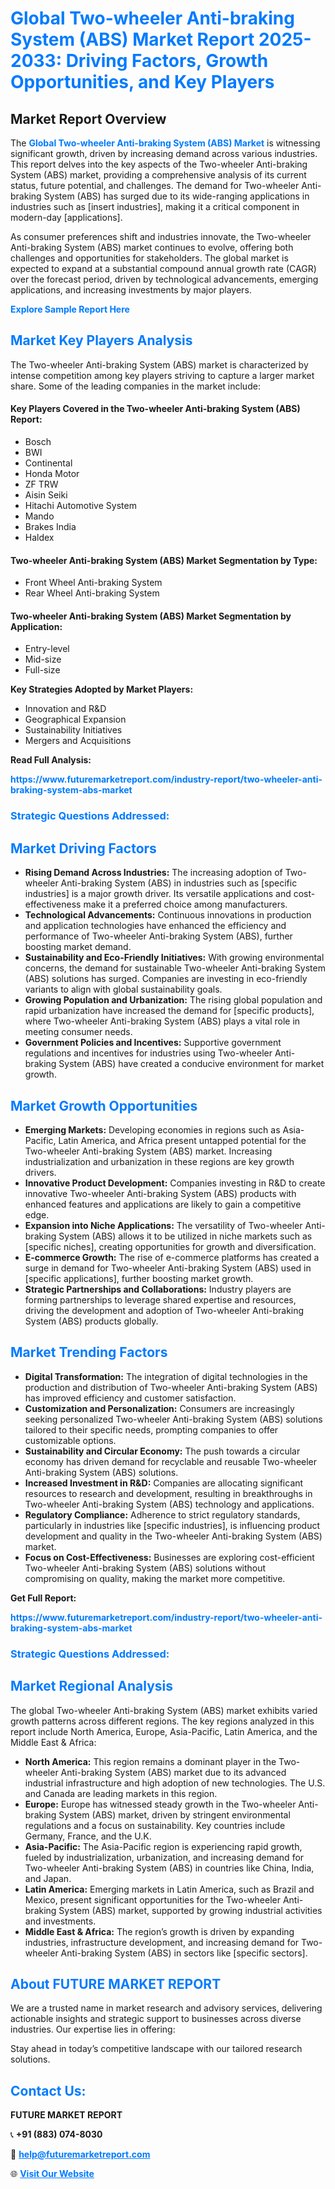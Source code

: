<h1 style="color: #007BFF;">Global Two-wheeler Anti-braking System (ABS) Market Report 2025-2033: Driving Factors, Growth Opportunities, and Key Players</h1>

<section id="overview">
<h2>Market Report Overview</h2>
<p>The <a href="https://www.futuremarketreport.com/industry-report/two-wheeler-anti-braking-system-abs-market" style="color: #007BFF; text-decoration: none;"><strong>Global Two-wheeler Anti-braking System (ABS) Market</strong></a> is witnessing significant growth, driven by increasing demand across various industries. This report delves into the key aspects of the Two-wheeler Anti-braking System (ABS) market, providing a comprehensive analysis of its current status, future potential, and challenges. The demand for Two-wheeler Anti-braking System (ABS) has surged due to its wide-ranging applications in industries such as [insert industries], making it a critical component in modern-day [applications].</p>
<p>As consumer preferences shift and industries innovate, the Two-wheeler Anti-braking System (ABS) market continues to evolve, offering both challenges and opportunities for stakeholders. The global market is expected to expand at a substantial compound annual growth rate (CAGR) over the forecast period, driven by technological advancements, emerging applications, and increasing investments by major players.</p>
</section>

<section id="overview">
<p><a href="https://www.futuremarketreport.com/request-sample/reportId=86497" style="color: #007BFF; text-decoration: none;"><strong>Explore Sample Report Here</strong></a></p>
</section>

<section id="key-players">
<h2 style="color: #007BFF;">Market Key Players Analysis</h2>
<p>The Two-wheeler Anti-braking System (ABS) market is characterized by intense competition among key players striving to capture a larger market share. Some of the leading companies in the market include:</p>
<h4>Key Players Covered in the Two-wheeler Anti-braking System (ABS) Report:</h4>
<ul><li>Bosch</li><li>BWI</li><li>Continental</li><li>Honda Motor</li><li>ZF TRW</li><li>Aisin Seiki</li><li>Hitachi Automotive System</li><li>Mando</li><li>Brakes India</li><li>Haldex</li></ul>
<h4>Two-wheeler Anti-braking System (ABS) Market Segmentation by Type:</h4>
<ul><li>Front Wheel Anti-braking System</li><li>Rear Wheel Anti-braking System</li></ul>

<h4>Two-wheeler Anti-braking System (ABS) Market Segmentation by Application:</h4>
<ul><li>Entry-level</li><li>Mid-size</li><li>Full-size</li></ul>
<p><strong>Key Strategies Adopted by Market Players:</strong></p>
<ul>
<li>Innovation and R&D</li>
<li>Geographical Expansion</li>
<li>Sustainability Initiatives</li>
<li>Mergers and Acquisitions</li>
</ul>
</section>

<section>
<p><strong>Read Full Analysis: </strong></p><a href="https://www.futuremarketreport.com/industry-report/two-wheeler-anti-braking-system-abs-market" style="color: #007BFF; text-decoration: none;"><strong>https://www.futuremarketreport.com/industry-report/two-wheeler-anti-braking-system-abs-market</strong></a>
<h3 style="color: #007BFF;">Strategic Questions Addressed:</h3>
</section>

<section id="driving-factors">
<h2 style="color: #007BFF;">Market Driving Factors</h2>
<ul>
<li><strong>Rising Demand Across Industries:</strong> The increasing adoption of Two-wheeler Anti-braking System (ABS) in industries such as [specific industries] is a major growth driver. Its versatile applications and cost-effectiveness make it a preferred choice among manufacturers.</li>
<li><strong>Technological Advancements:</strong> Continuous innovations in production and application technologies have enhanced the efficiency and performance of Two-wheeler Anti-braking System (ABS), further boosting market demand.</li>
<li><strong>Sustainability and Eco-Friendly Initiatives:</strong> With growing environmental concerns, the demand for sustainable Two-wheeler Anti-braking System (ABS) solutions has surged. Companies are investing in eco-friendly variants to align with global sustainability goals.</li>
<li><strong>Growing Population and Urbanization:</strong> The rising global population and rapid urbanization have increased the demand for [specific products], where Two-wheeler Anti-braking System (ABS) plays a vital role in meeting consumer needs.</li>
<li><strong>Government Policies and Incentives:</strong> Supportive government regulations and incentives for industries using Two-wheeler Anti-braking System (ABS) have created a conducive environment for market growth.</li>
</ul>
</section>

<section id="growth-opportunities">
<h2 style="color: #007BFF;">Market Growth Opportunities</h2>
<ul>
<li><strong>Emerging Markets:</strong> Developing economies in regions such as Asia-Pacific, Latin America, and Africa present untapped potential for the Two-wheeler Anti-braking System (ABS) market. Increasing industrialization and urbanization in these regions are key growth drivers.</li>
<li><strong>Innovative Product Development:</strong> Companies investing in R&D to create innovative Two-wheeler Anti-braking System (ABS) products with enhanced features and applications are likely to gain a competitive edge.</li>
<li><strong>Expansion into Niche Applications:</strong> The versatility of Two-wheeler Anti-braking System (ABS) allows it to be utilized in niche markets such as [specific niches], creating opportunities for growth and diversification.</li>
<li><strong>E-commerce Growth:</strong> The rise of e-commerce platforms has created a surge in demand for Two-wheeler Anti-braking System (ABS) used in [specific applications], further boosting market growth.</li>
<li><strong>Strategic Partnerships and Collaborations:</strong> Industry players are forming partnerships to leverage shared expertise and resources, driving the development and adoption of Two-wheeler Anti-braking System (ABS) products globally.</li>
</ul>
</section>

<section id="trending-factors">
<h2 style="color: #007BFF;">Market Trending Factors</h2>
<ul>
<li><strong>Digital Transformation:</strong> The integration of digital technologies in the production and distribution of Two-wheeler Anti-braking System (ABS) has improved efficiency and customer satisfaction.</li>
<li><strong>Customization and Personalization:</strong> Consumers are increasingly seeking personalized Two-wheeler Anti-braking System (ABS) solutions tailored to their specific needs, prompting companies to offer customizable options.</li>
<li><strong>Sustainability and Circular Economy:</strong> The push towards a circular economy has driven demand for recyclable and reusable Two-wheeler Anti-braking System (ABS) solutions.</li>
<li><strong>Increased Investment in R&D:</strong> Companies are allocating significant resources to research and development, resulting in breakthroughs in Two-wheeler Anti-braking System (ABS) technology and applications.</li>
<li><strong>Regulatory Compliance:</strong> Adherence to strict regulatory standards, particularly in industries like [specific industries], is influencing product development and quality in the Two-wheeler Anti-braking System (ABS) market.</li>
<li><strong>Focus on Cost-Effectiveness:</strong> Businesses are exploring cost-efficient Two-wheeler Anti-braking System (ABS) solutions without compromising on quality, making the market more competitive.</li>
</ul>
</section>

<section>
<p><strong>Get Full Report: </strong></p><a href="https://www.futuremarketreport.com/industry-report/two-wheeler-anti-braking-system-abs-market" style="color: #007BFF; text-decoration: none;"><strong>https://www.futuremarketreport.com/industry-report/two-wheeler-anti-braking-system-abs-market</strong></a>
<h3 style="color: #007BFF;">Strategic Questions Addressed:</h3>
</section>


<section id="regional-analysis">
<h2 style="color: #007BFF;">Market Regional Analysis</h2>
<p>The global Two-wheeler Anti-braking System (ABS) market exhibits varied growth patterns across different regions. The key regions analyzed in this report include North America, Europe, Asia-Pacific, Latin America, and the Middle East & Africa:</p>
<ul>
<li><strong>North America:</strong> This region remains a dominant player in the Two-wheeler Anti-braking System (ABS) market due to its advanced industrial infrastructure and high adoption of new technologies. The U.S. and Canada are leading markets in this region.</li>
<li><strong>Europe:</strong> Europe has witnessed steady growth in the Two-wheeler Anti-braking System (ABS) market, driven by stringent environmental regulations and a focus on sustainability. Key countries include Germany, France, and the U.K.</li>
<li><strong>Asia-Pacific:</strong> The Asia-Pacific region is experiencing rapid growth, fueled by industrialization, urbanization, and increasing demand for Two-wheeler Anti-braking System (ABS) in countries like China, India, and Japan.</li>
<li><strong>Latin America:</strong> Emerging markets in Latin America, such as Brazil and Mexico, present significant opportunities for the Two-wheeler Anti-braking System (ABS) market, supported by growing industrial activities and investments.</li>
<li><strong>Middle East & Africa:</strong> The region’s growth is driven by expanding industries, infrastructure development, and increasing demand for Two-wheeler Anti-braking System (ABS) in sectors like [specific sectors].</li>
</ul>
</section>

<footer>
<h2 style="color: #007BFF;">About FUTURE MARKET REPORT</h2>
<p>We are a trusted name in market research and advisory services, delivering actionable insights and strategic support to businesses across diverse industries. Our expertise lies in offering:</p>

<p>Stay ahead in today’s competitive landscape with our tailored research solutions.</p>

<h2 style="color: #007BFF;">Contact Us:</h2>
<p><strong>FUTURE MARKET REPORT</strong></p>
<p>📞 <strong>+91 (883) 074-8030</strong></p>
<p>📧 <strong><a href="mailto:help@futuremarketreport.com" style="color: #007BFF;">help@futuremarketreport.com</a></strong></p>
<p>🌐 <strong><a href="https://www.futuremarketreport.com/" style="color: #007BFF;">Visit Our Website</a></strong></p>
</footer>
